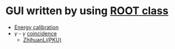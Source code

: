 # GUI written by using [ROOT class](https://root.cern.ch/root/htmldoc/guides/users-guide/WritingGUI.html)

  - [Energy calibration](./Cali)
  - $\gamma$ - $\gamma$ [coincidence](./GammaGammaGate)
    - [ZhihuanLi(PKU)](https://github.com/zhihuanli/gamma-gamma-coincidence-analysis) 
